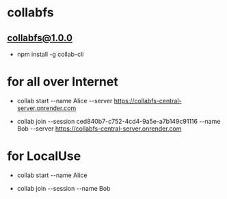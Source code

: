 # collabfs


## collabfs@1.0.0

- npm install -g collab-cli

# for all over Internet

- collab start --name Alice --server https://collabfs-central-server.onrender.com

- collab join --session ced840b7-c752-4cd4-9a5e-a7b149c91116 --name Bob --server https://collabfs-central-server.onrender.com

# for LocalUse

- collab start --name Alice

- collab join --session <session-id> --name Bob
